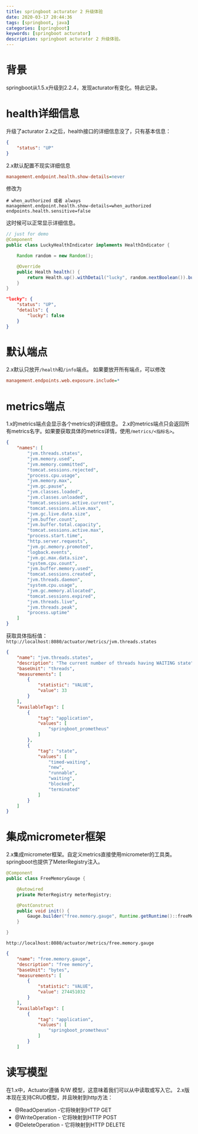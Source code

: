 ```yaml
---
title: springboot acturator 2 升级体验
date: 2020-03-17 20:44:36
tags: [springboot, java]
categories: [springboot]
keywords: [springboot acturator]
description: springboot acturator 2 升级体验。
---
```


# 背景

springboot从1.5.x升级到2.2.4，发现acturator有变化。特此记录。
<!-- more -->

# health详细信息

升级了acturator 2.x之后，health接口的详细信息没了，只有基本信息：
```json
{
    "status": "UP"
}
```

2.x默认配置不现实详细信息
```ini
management.endpoint.health.show-details=never
```
修改为
```
# when_authorized 或者 always
management.endpoint.health.show-details=when_authorized 
endpoints.health.sensitive=false 
```

这时候可以正常显示详细信息。
```java
// just for demo
@Component
public class LuckyHealthIndicator implements HealthIndicator {

    Random random = new Random();

    @Override
    public Health health() {
        return Health.up().withDetail("lucky", random.nextBoolean()).build();
    }
}
```
```json
"lucky": {
    "status": "UP",
    "details": {
        "lucky": false
    }
}
```

# 默认端点

2.x默认只放开`/health`和`/info`端点。
如果要放开所有端点，可以修改
```ini
management.endpoints.web.exposure.include=*
```

# metrics端点

1.x的metrics端点会显示各个metrics的详细信息。
2.x的metrics端点只会返回所有metrics名字。如果要获取具体的metrics详情，使用`/metrics/<指标名>`。
```json
{
    "names": [
        "jvm.threads.states",
        "jvm.memory.used",
        "jvm.memory.committed",
        "tomcat.sessions.rejected",
        "process.cpu.usage",
        "jvm.memory.max",
        "jvm.gc.pause",
        "jvm.classes.loaded",
        "jvm.classes.unloaded",
        "tomcat.sessions.active.current",
        "tomcat.sessions.alive.max",
        "jvm.gc.live.data.size",
        "jvm.buffer.count",
        "jvm.buffer.total.capacity",
        "tomcat.sessions.active.max",
        "process.start.time",
        "http.server.requests",
        "jvm.gc.memory.promoted",
        "logback.events",
        "jvm.gc.max.data.size",
        "system.cpu.count",
        "jvm.buffer.memory.used",
        "tomcat.sessions.created",
        "jvm.threads.daemon",
        "system.cpu.usage",
        "jvm.gc.memory.allocated",
        "tomcat.sessions.expired",
        "jvm.threads.live",
        "jvm.threads.peak",
        "process.uptime"
    ]
}
```

获取具体指标值： `http://localhost:8080/actuator/metrics/jvm.threads.states`
```json
{
    "name": "jvm.threads.states",
    "description": "The current number of threads having WAITING state",
    "baseUnit": "threads",
    "measurements": [
        {
            "statistic": "VALUE",
            "value": 33
        }
    ],
    "availableTags": [
        {
            "tag": "application",
            "values": [
                "springboot_prometheus"
            ]
        },
        {
            "tag": "state",
            "values": [
                "timed-waiting",
                "new",
                "runnable",
                "waiting",
                "blocked",
                "terminated"
            ]
        }
    ]
}
```

# 集成micrometer框架

2.x集成micrometer框架。自定义metrics直接使用micrometer的工具类。springboot也提供了MeterRegistry注入。

```java
@Component
public class FreeMemoryGauge {

    @Autowired
    private MeterRegistry meterRegistry;

    @PostConstruct
    public void init() {
        Gauge.builder("free.memory.gauge", Runtime.getRuntime()::freeMemory).description("free memory").baseUnit("bytes").register(meterRegistry);
    }

}
```

`http://localhost:8080/actuator/metrics/free.memory.gauge`
```json
{
    "name": "free.memory.gauge",
    "description": "free memory",
    "baseUnit": "bytes",
    "measurements": [
        {
            "statistic": "VALUE",
            "value": 274451032
        }
    ],
    "availableTags": [
        {
            "tag": "application",
            "values": [
                "springboot_prometheus"
            ]
        }
    ]
```

# 读写模型

在1.x中，Actuator遵循 R/W 模型，这意味着我们可以从中读取或写入它。
2.x版本现在支持CRUD模型，并且映射到http方法：
- @ReadOperation -它将映射到HTTP GET
- @WriteOperation - 它将映射到HTTP POST
- @DeleteOperation - 它将映射到HTTP DELETE

